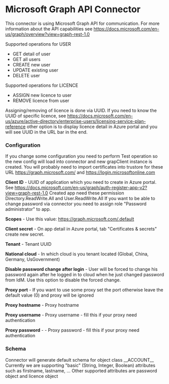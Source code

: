 # Microsoft Graph API Connector

This connector is using Microsoft Graph API for communication. For more information about the API capabilities see https://docs.microsoft.com/en-us/graph/overview?view=graph-rest-1.0

Supported operations for USER
* GET detail of user
* GET all users
* CREATE new user
* UPDATE existing user
* DELETE user

Supported operations for LICENCE
* ASSIGN new licence to user
* REMOVE licence from user

Assigning/removing of licence is done via UUID. If you need to know the UUID of specific licence, see https://docs.microsoft.com/en-us/azure/active-directory/enterprise-users/licensing-service-plan-reference other option is to display licence detail in Azure portal and you will see UUID in the URL bar in the end.

### Configuration

If you change some configuration you need to perform Test operation so the new config will load into connector and new grapClient instance is created.
You will probably need to import certificates into trustore for these URL https://graph.microsoft.com/ and https://login.microsoftonline.com

**Client ID** - UUID of application which you need to create in Azure portal. See https://docs.microsoft.com/en-us/graph/auth-register-app-v2?view=graph-rest-1.0
Created app need these permission Directory.ReadWrite.All and User.ReadWrite.All
If you want to be able to change password via connector you need to assign role "Password administrator" to app.

**Scopes** - Use this value: https://graph.microsoft.com/.default

**Client secret** - On app detail in Azure portal, tab "Certificates & secrets" create new secret.

**Tenant** - Tenant UUID

**National cloud** - In which cloud is you tenant located (Global, China, Germany, UsGovernment)

**Disable password change after login** - User will be forced to change his password again after he logged in to cloud when he just changed password from IdM. Use this option to disable the forced change.

**Proxy port** - If you want to use some proxy set the port otherwise leave the default value (0) and proxy will be ignored

**Proxy hostname** - Proxy hostname

**Proxy username** - Proxy username - fill this if your proxy need authentication

**Proxy password** - - Proxy password - fill this if your proxy need authentication

### Schema
Connector will generate default schema for object class &#95;&#95;ACCOUNT&#95;&#95;
Currently we are supporting "basic" (String, Integer, Boolean) attributes such as firstname, lastname, ...
Other supported attributes are password object and licence object
